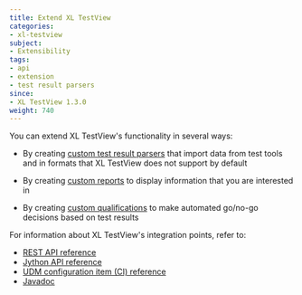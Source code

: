```yaml
---
title: Extend XL TestView
categories:
- xl-testview
subject:
- Extensibility
tags:
- api
- extension
- test result parsers
since:
- XL TestView 1.3.0
weight: 740
---
```


You can extend XL TestView's functionality in several ways:

* By creating [custom test result parsers](/xl-testview/how-to/create-a-custom-test-results-parser.html) that import data from test tools and in formats that XL TestView does not support by default

* By creating [custom reports](/xl-testview/how-to/create-a-custom-report.html) to display information that you are interested in

* By creating [custom qualifications](/xl-testview/how-to/create-a-custom-qualification.html) to make automated go/no-go decisions based on test results

For information about XL TestView's integration points, refer to:

* [REST API reference](/xl-testview/latest/rest-api/index.html)
* [Jython API reference](/xl-testview/latest/jython-api/index.html)
* [UDM configuration item (CI) reference](/xl-testview/latest/ci-reference/index.html)
* [Javadoc](/xl-testview/latest/javadoc/index.html)
